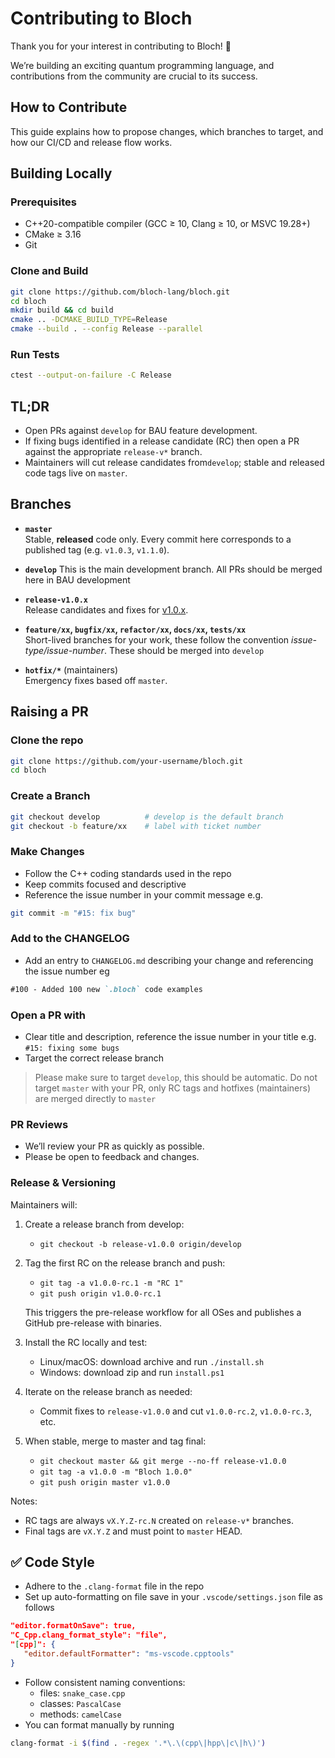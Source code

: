 # Contributing to Bloch

Thank you for your interest in contributing to Bloch! 🎉

We’re building an exciting quantum programming language, and contributions from the community are crucial to its success.

## How to Contribute

This guide explains how to propose changes, which branches to target, and how our CI/CD and release flow works.

## Building Locally

### Prerequisites

- C++20-compatible compiler (GCC ≥ 10, Clang ≥ 10, or MSVC 19.28+)
- CMake ≥ 3.16
- Git

### Clone and Build

```bash
git clone https://github.com/bloch-lang/bloch.git
cd bloch
mkdir build && cd build
cmake .. -DCMAKE_BUILD_TYPE=Release
cmake --build . --config Release --parallel
```

### Run Tests

```bash
ctest --output-on-failure -C Release
```

## TL;DR
- Open PRs against `develop` for BAU feature development.
- If fixing bugs identified in a release candidate (RC) then open a PR against the appropriate `release-v*` branch.
- Maintainers will cut release candidates from`develop`; stable and released code tags live on `master`.

## Branches

- **`master`**  
  Stable, **released** code only. Every commit here corresponds to a published tag (e.g. `v1.0.3`, `v1.1.0`).

- **`develop`**
  This is the main development branch. All PRs should be merged here in BAU development

- **`release-v1.0.x`**  
  Release candidates and fixes for [v1.0.x](https://github.com/bloch-labs/bloch/milestone/5).

- **`feature/xx`, `bugfix/xx`, `refactor/xx`, `docs/xx`, `tests/xx`**  
  Short-lived branches for your work, these follow the convention *issue-type/issue-number*.
  These should be merged into `develop `

- **`hotfix/*`** (maintainers)  
  Emergency fixes based off `master`.

## Raising a PR
### Clone the repo
```bash
git clone https://github.com/your-username/bloch.git
cd bloch
```

### Create a Branch
```bash
git checkout develop          # develop is the default branch
git checkout -b feature/xx    # label with ticket number  
```

### Make Changes
- Follow the C++ coding standards used in the repo
- Keep commits focused and descriptive
- Reference the issue number in your commit message e.g.
```bash
git commit -m "#15: fix bug" 
```

### Add to the CHANGELOG
- Add an entry to `CHANGELOG.md` describing your change and referencing the issue number eg
```md
#100 - Added 100 new `.bloch` code examples
```

### Open a PR with 
- Clear title and description, reference the issue number in your title e.g. `#15: fixing some bugs`
- Target the correct release branch
> Please make sure to target `develop`, this should be automatic. Do not target `master` with your PR, only RC tags and hotfixes (maintainers) are merged directly to `master`

### PR Reviews
- We’ll review your PR as quickly as possible.
- Please be open to feedback and changes.

### Release & Versioning

Maintainers will:

1) Create a release branch from develop:
   - `git checkout -b release-v1.0.0 origin/develop`

2) Tag the first RC on the release branch and push:
   - `git tag -a v1.0.0-rc.1 -m "RC 1"`
   - `git push origin v1.0.0-rc.1`

   This triggers the pre-release workflow for all OSes and publishes a GitHub pre-release with binaries.

3) Install the RC locally and test:
   - Linux/macOS: download archive and run `./install.sh`
   - Windows: download zip and run `install.ps1`

4) Iterate on the release branch as needed:
   - Commit fixes to `release-v1.0.0` and cut `v1.0.0-rc.2`, `v1.0.0-rc.3`, etc.

5) When stable, merge to master and tag final:
   - `git checkout master && git merge --no-ff release-v1.0.0`
   - `git tag -a v1.0.0 -m "Bloch 1.0.0"`
   - `git push origin master v1.0.0`

Notes:
- RC tags are always `vX.Y.Z-rc.N` created on `release-v*` branches.
- Final tags are `vX.Y.Z` and must point to `master` HEAD.

## ✅ Code Style
- Adhere to the `.clang-format` file in the repo
- Set up auto-formatting on file save in your `.vscode/settings.json` file as follows
```json
"editor.formatOnSave": true,
"C_Cpp.clang_format_style": "file",
"[cpp]": {
   "editor.defaultFormatter": "ms-vscode.cpptools"
}
```
- Follow consistent naming conventions:
    - files: `snake_case.cpp`
    - classes: `PascalCase`
    - methods: `camelCase`
- You can format manually by running 
```bash
clang-format -i $(find . -regex '.*\.\(cpp\|hpp\|c\|h\)')
```
